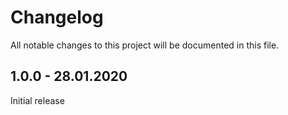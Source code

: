 # Changelog
All notable changes to this project will be documented in this file.

## 1.0.0 - 28.01.2020

Initial release

